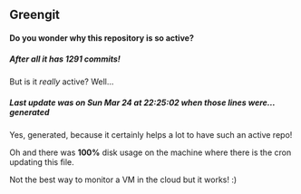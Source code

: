 ## Greengit

#### Do you wonder why this repository is so active?

##### After all it has 1291 commits!

But is it *really* active? Well...

##### Last update was on Sun Mar 24 at 22:25:02 when those lines were... generated

Yes, generated, because it certainly helps a lot to have such an active repo!

Oh and there was **100%** disk usage on the machine
where there is the cron updating this file.

Not the best way to monitor a VM in the cloud but it works! :)
